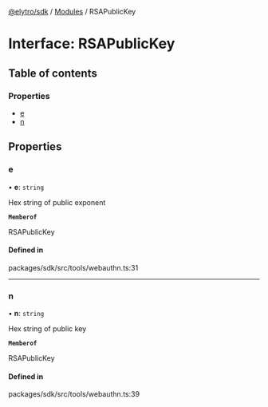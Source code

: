 [@elytro/sdk](../README.md) / [Modules](../modules.md) / RSAPublicKey

# Interface: RSAPublicKey

## Table of contents

### Properties

- [e](RSAPublicKey.md#e)
- [n](RSAPublicKey.md#n)

## Properties

### e

• **e**: `string`

Hex string of public exponent

**`Memberof`**

RSAPublicKey

#### Defined in

packages/sdk/src/tools/webauthn.ts:31

___

### n

• **n**: `string`

Hex string of public key

**`Memberof`**

RSAPublicKey

#### Defined in

packages/sdk/src/tools/webauthn.ts:39

